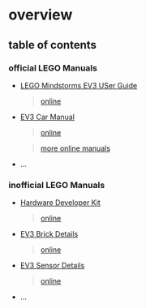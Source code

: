 # overview

## table of contents


### **official** LEGO Manuals

* [LEGO Mindstorms EV3 USer Guide](lego/LMSUser_Guide_LEGO_MINDSTORMS_EV3_11_Tablet_ENUS.pdf)   
  > [online](https://www.lego.com/cdn/cs/set/assets/bltbef4d6ce0f40363c/LMSUser_Guide_LEGO_MINDSTORMS_EV3_11_Tablet_ENUS.pdf)

* [EV3 Car Manual](lego/ev3-ultrasonic-sensor-driving-base.pdf)   
  > [online](https://education.lego.com/v3/assets/blt293eea581807678a/blte04fb7bf4f716f3d/5f8801e3bf5ab07ee90076c9/ev3-ultrasonic-sensor-driving-base.pdf)   

  > [more online manuals](https://education.lego.com/en-us/product-resources/mindstorms-ev3/downloads/building-instructions)

* ...   

### **inofficial**  LEGO Manuals

* [Hardware Developer Kit](misc/hardware_developer_kit.pdf)   
  > [online](https://www.mikrocontroller.net/attachment/338591/hardware_developer_kit.pdf)

* [EV3 Brick Details](misc/Ev3-Brick-Details.pdf)   
  > [online](https://www.depts.ttu.edu/coe/stem/gear/ev3/documents/Ev3-Brick-Details.pdf)

* [EV3 Sensor Details](misc/EV3_Sensors_–_LEGO_Engineering.pdf)   
  > [online](https://web.archive.org/web/20230724080139/http://www.legoengineering.com/ev3-sensors/)

* ...   